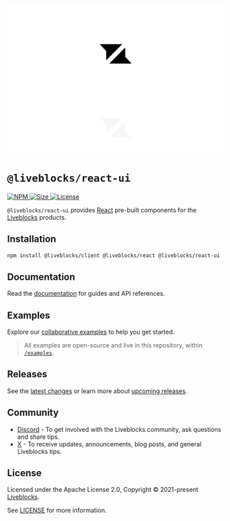 <p align="center">
  <a href="https://liveblocks.io#gh-light-mode-only">
    <img src="https://raw.githubusercontent.com/liveblocks/liveblocks/main/.github/assets/header-light.svg" alt="Liveblocks" />
  </a>
  <a href="https://liveblocks.io#gh-dark-mode-only">
    <img src="https://raw.githubusercontent.com/liveblocks/liveblocks/main/.github/assets/header-dark.svg" alt="Liveblocks" />
  </a>
</p>

# `@liveblocks/react-ui`

<p>
  <a href="https://npmjs.org/package/@liveblocks/react-ui">
    <img src="https://img.shields.io/npm/v/@liveblocks/react-ui?style=flat&label=npm&color=c33" alt="NPM" />
  </a>
  <a href="https://bundlephobia.com/package/@liveblocks/react-ui">
    <img src="https://img.shields.io/bundlephobia/minzip/@liveblocks/react-ui?style=flat&label=size&color=09f" alt="Size" />
  </a>
  <a href="https://github.com/liveblocks/liveblocks/blob/main/LICENSE">
    <img src="https://img.shields.io/github/license/liveblocks/liveblocks?style=flat&label=license&color=f80" alt="License" />
  </a>
</p>

`@liveblocks/react-ui` provides [React](https://reactjs.org/) pre-built
components for the [Liveblocks](https://liveblocks.io/) products.

## Installation

```
npm install @liveblocks/client @liveblocks/react @liveblocks/react-ui
```

## Documentation

Read the
[documentation](https://liveblocks.io/docs/api-reference/liveblocks-react-ui)
for guides and API references.

## Examples

Explore our [collaborative examples](https://liveblocks.io/examples) to help you
get started.

> All examples are open-source and live in this repository, within
> [`/examples`](../../examples).

## Releases

See the [latest changes](https://github.com/liveblocks/liveblocks/releases) or
learn more about
[upcoming releases](https://github.com/liveblocks/liveblocks/milestones).

## Community

- [Discord](https://liveblocks.io/discord) - To get involved with the Liveblocks
  community, ask questions and share tips.
- [X](https://x.com/liveblocks) - To receive updates, announcements, blog posts,
  and general Liveblocks tips.

## License

Licensed under the Apache License 2.0, Copyright © 2021-present
[Liveblocks](https://liveblocks.io).

See [LICENSE](../../LICENSE) for more information.
